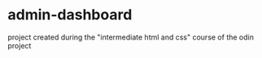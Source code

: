 # admin-dashboard
project created during the "intermediate html and css" course of the odin project
